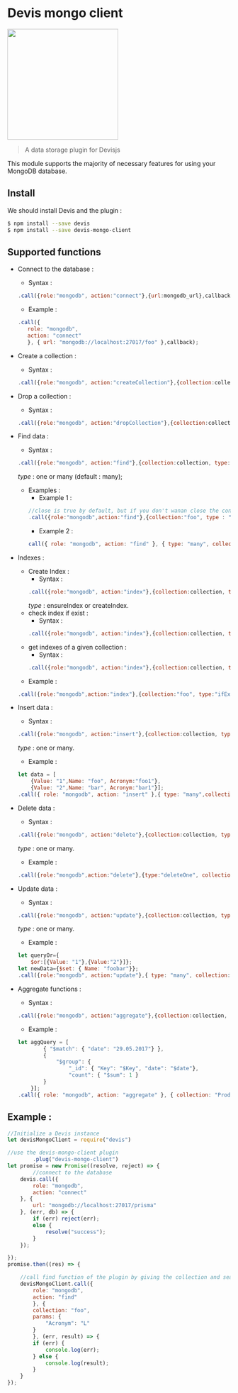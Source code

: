 # Devis mongo client
 <img  src="https://avatars3.githubusercontent.com/u/21971184?v=4&amp;s=200" href="http://devisjs.surge.sh" width="250" />

>A data storage plugin for Devisjs

This module supports the majority of necessary features for using your MongoDB database.


## Install

We should install Devis and the plugin :

```bash
$ npm install --save devis
$ npm install --save devis-mongo-client
```

## Supported functions 

* Connect to the database :
    * Syntax :
    ```javascript
    .call({role:"mongodb", action:"connect"},{url:mongodb_url},callback);
    ```
    * Example :
     ```javascript
    .call({
		role: "mongodb",
		action: "connect"
        }, { url: "mongodb://localhost:27017/foo" },callback);
    ``` 
    
* Create a collection : 
    * Syntax :
    ```javascript
    .call({role:"mongodb", action:"createCollection"},{collection:collection},callback);
    ```
* Drop a collection : 
    * Syntax :
    ```javascript
    .call({role:"mongodb", action:"dropCollection"},{collection:collection},callback);
    ``` 
    
* Find data :
    * Syntax :
    ```javascript
    .call({role:"mongodb", action:"find"},{collection:collection, type:type, query: query, options: options},callback);
    ```
    *type* : one or many (default : many);
   
    * Examples :  
        * Example 1 : 
        ```javascript
        //close is true by default, but if you don't wanan close the connection you should give false as argument 
        .call({role:"mongodb",action:"find"},{collection:"foo", type : "one", params:{"Acronym" : "L"},close:false},callback);
        ``` 
        * Example 2 : 
        ```javascript
        call({ role: "mongodb", action: "find" }, { type: "many", collection: "foo",query:{Name:"3"}, options: { fields: { "Acronym": 0, _id: 0 } } },callback);
        ```
* Indexes :
    * Create Index : 
        * Syntax :
        ```javascript
        .call({role:"mongodb", action:"index"},{collection:collection, type:type, indexFields: indexFields, params: params},callback);
        ```
        *type* : ensureIndex or createIndex.
    * check index if exist : 
        * Syntax :
        ```javascript
        .call({role:"mongodb", action:"index"},{collection:collection, type:"ifExist", index: index},callback);
        ```
    * get indexes of a given collection : 
        * Syntax : 
        ```javascript
        .call({role:"mongodb", action:"index"},{collection:collection, type:"getAllIndexes"},callback);
        ```
    * Example :
    ```javascript
    .call({role:"mongodb",action:"index"},{collection:"foo", type:"ifExist",index:["_id_","Acronym_1"],callback);
    ```
* Insert data :
    * Syntax :
    ```javascript
    .call({role:"mongodb", action:"insert"},{collection:collection, type:type, data: data, params: params},callback);
    ```
    *type* : one or many.
    * Example :
    ```javascript
    let data = [
        {Value: "1",Name: "foo", Acronym:"foo1"}, 
        {Value: "2",Name: "bar", Acronym:"bar1"}];
    .call({ role: "mongodb", action: "insert" },{ type: "many",collection: "foo", data: data },callback);
    ```
* Delete data :
    * Syntax :
    ```javascript
    .call({role:"mongodb", action:"delete"},{collection:collection, type:type, query: query},callback);
    ```
    *type* : one or many.
    * Example :
    ```javascript
    .call({role:"mongodb",action:"delete"},{type:"deleteOne", collection:"foo",params:{Value: "1"}},,callback);
    ```
* Update data :
    * Syntax :
    ```javascript
    .call({role:"mongodb", action:"update"},{collection:collection, type:type, query: query, data: data},callback);
    ```
    *type* : one or many.
    * Example :
    ```javascript
    let queryOr={
	    $or:[{Value: "1"},{Value:"2"}]};
    let newData={$set: { Name: "foobar"}};
    .call({role:"mongodb", action:"update"},{ type: "many", collection: "foo",query:queryOr, data:newData},callback);
    ```
* Aggregate functions :
    * Syntax :
    ```javascript
    .call({role:"mongodb", action:"aggregate"},{collection:collection, aggQuery: aggQuery},callback);
    ```
    * Example : 
    ```javascript
    let aggQuery = [
            { "$match": { "date": "29.05.2017"} },
            {
                "$group": {
                    "_id": { "Key": "$Key", "date": "$date"},
                    "count": { "$sum": 1 }
            }
        }];
    .call({ role: "mongodb", action: "aggregate" }, { collection: "Production",aggQuery:aggQuery },callback);
    ```
## Example : 
```javascript
//Initialize a Devis instance
let devisMongoClient = require("devis")

//use the devis-mongo-client plugin
        .plug("devis-mongo-client")
let promise = new Promise((resolve, reject) => {
        //connect to the database
    devis.call({
        role: "mongodb",
        action: "connect"
    }, {
        url: "mongodb://localhost:27017/prisma"
    }, (err, db) => {
        if (err) reject(err);
        else {
            resolve("success");
        }
    });

});
promise.then((res) => {

	//call find function of the plugin by giving the collection and search conditions 
	devisMongoClient.call({
		role: "mongodb",
		action: "find"
	    }, {
		collection: "foo",
		params: {
		    "Acronym": "L"
		}
	    }, (err, result) => {
		if (err) {
		    console.log(err);
		} else {
		    console.log(result);
		}
	}
});
```
